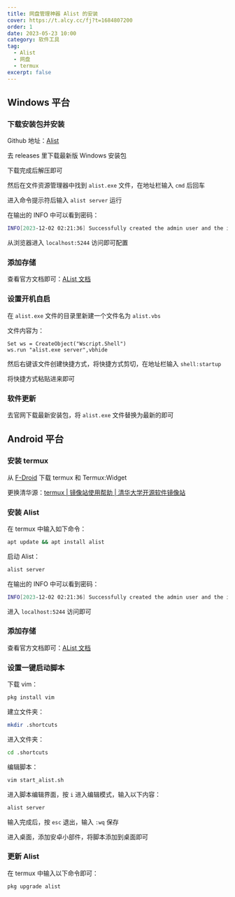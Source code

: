 ```yaml
---
title: 网盘管理神器 Alist 的安装
cover: https://t.alcy.cc/fj?t=1684807200
order: 1
date: 2023-05-23 10:00
category: 软件工具
tag: 
  - Alist
  - 网盘
  - termux
excerpt: false
---
```


## Windows 平台

### 下载安装包并安装

Github 地址：[Alist](https://github.com/alist-org/alist)

去 releases 里下载最新版 Windows 安装包

下载完成后解压即可

然后在文件资源管理器中找到 `alist.exe` 文件，在地址栏输入 `cmd` 后回车

进入命令提示符后输入 `alist server` 运行

在输出的 INFO 中可以看到密码：

```bash
INFO[2023-12-02 02:21:36] Successfully created the admin user and the initial password is: 此处为密码
```

从浏览器进入 `localhost:5244` 访问即可配置

### 添加存储

查看官方文档即可：[AList 文档](https://alist.nn.ci/zh/)

### 设置开机自启

在 `alist.exe` 文件的目录里新建一个文件名为 `alist.vbs`

文件内容为：

```vbscript
Set ws = CreateObject("Wscript.Shell")
ws.run "alist.exe server",vbhide
```

然后右键该文件创建快捷方式，将快捷方式剪切，在地址栏输入
`shell:startup`

将快捷方式粘贴进来即可

### 软件更新

去官网下载最新安装包，将 `alist.exe` 文件替换为最新的即可

## Android 平台

### 安装 termux

从 [F-Droid](https://search.f-droid.org/?q=termux) 下载 termux 和 Termux:Widget

更换清华源：[termux | 镜像站使用帮助 | 清华大学开源软件镜像站](https://mirrors.tuna.tsinghua.edu.cn/help/termux/)

### 安装 Alist

在 termux 中输入如下命令：

```bash
apt update && apt install alist
```

启动 Alist：

```bash
alist server
```

在输出的 INFO 中可以看到密码：

```bash
INFO[2023-12-02 02:21:36] Successfully created the admin user and the initial password is: 此处为密码
```

进入 `localhost:5244` 访问即可

### 添加存储

查看官方文档即可：[AList 文档](https://alist.nn.ci/zh/)

### 设置一键启动脚本

下载 vim：

```bash
pkg install vim
```

建立文件夹：

```bash
mkdir .shortcuts
```

进入文件夹：

```bash
cd .shortcuts
```

编辑脚本：

```bash
vim start_alist.sh
```

进入脚本编辑界面，按 `i` 进入编辑模式，输入以下内容：

```bash
alist server
```

输入完成后，按 `esc` 退出，输入 `:wq` 保存

进入桌面，添加安卓小部件，将脚本添加到桌面即可

### 更新 Alist

在 termux 中输入以下命令即可：

```bash
pkg upgrade alist
```
